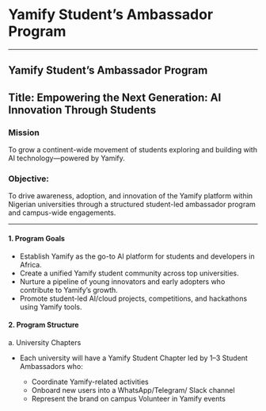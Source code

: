 # Yamify Student’s Ambassador Program
---

## Yamify Student’s Ambassador Program
Title: Empowering the Next Generation: AI Innovation Through Students
---

### Mission

To grow a continent-wide movement of students exploring and building with AI technology—powered by Yamify.


### Objective:

To drive awareness, adoption, and innovation of the Yamify platform within Nigerian universities through a structured student-led ambassador program and campus-wide engagements.

---

#### 1. Program Goals

- Establish Yamify as the go-to AI platform for students and developers in Africa.
- Create a unified Yamify student community across top universities.
- Nurture a pipeline of young innovators and early adopters who contribute to Yamify’s growth.
- Promote student-led AI/cloud projects, competitions, and hackathons using Yamify tools.

#### 2. Program Structure

a. University Chapters
- Each university will have a Yamify Student Chapter led by 1–3 Student Ambassadors who:

  - Coordinate Yamify-related activities
  - Onboard new users into a WhatsApp/Telegram/ Slack channel
  - Represent the brand on campus
Volunteer in Yamify events
